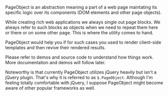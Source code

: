 PageObject is an abstraction meaning a part of a web page maintating its specific logic over its components (DOM elements and other page objects).

While creating rich web applications we always single out page blocks. We always refer to such blocks as objects when we need to repeat them here or there or on some other page. This is where the utility comes to hand.

PageObject would help you if for such cases you used to render client-side templates and then revive their rendered results.

Please refer to demos and source code to understand how things work. More documentation and demos will follow later.

Noteworthy is that currently PageObject utilizes jQuery heavily but isn't a jQuery plugin. That's why it is referred to as `$.PageObject`. Although I'm feeling totally comfortable with jQuery, I suppose PageObject might become aware of other popular frameworks as well.
